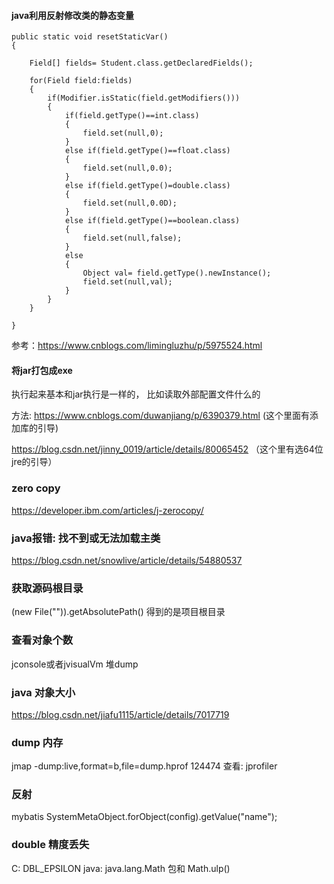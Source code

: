 #### java利用反射修改类的静态变量

```
public static void resetStaticVar()
{

    Field[] fields= Student.class.getDeclaredFields();

    for(Field field:fields)
    {
        if(Modifier.isStatic(field.getModifiers()))
        {
            if(field.getType()==int.class)
            {
                field.set(null,0);
            }
            else if(field.getType()==float.class)
            {
                field.set(null,0.0);
            }
            else if(field.getType()=double.class)
            {
                field.set(null,0.0D);
            }
            else if(field.getType()==boolean.class)
            {
                field.set(null,false);
            }
            else
            {
                Object val= field.getType().newInstance();
                field.set(null,val);
            }
        }
    }

}
```

参考：https://www.cnblogs.com/limingluzhu/p/5975524.html



#### 将jar打包成exe

执行起来基本和jar执行是一样的， 比如读取外部配置文件什么的

方法: https://www.cnblogs.com/duwanjiang/p/6390379.html  (这个里面有添加库的引导)

https://blog.csdn.net/jinny_0019/article/details/80065452 （这个里有选64位jre的引导）


### zero copy
https://developer.ibm.com/articles/j-zerocopy/

### java报错: 找不到或无法加载主类
https://blog.csdn.net/snowlive/article/details/54880537

### 获取源码根目录
(new File("")).getAbsolutePath()  得到的是项目根目录

### 查看对象个数
jconsole或者jvisualVm 堆dump

### java 对象大小
https://blog.csdn.net/jiafu1115/article/details/7017719


### dump 内存
jmap -dump:live,format=b,file=dump.hprof 124474
查看: jprofiler


### 反射
mybatis
SystemMetaObject.forObject(config).getValue("name");

### double 精度丢失
C: DBL_EPSILON
java: java.lang.Math 包和 Math.ulp() 

